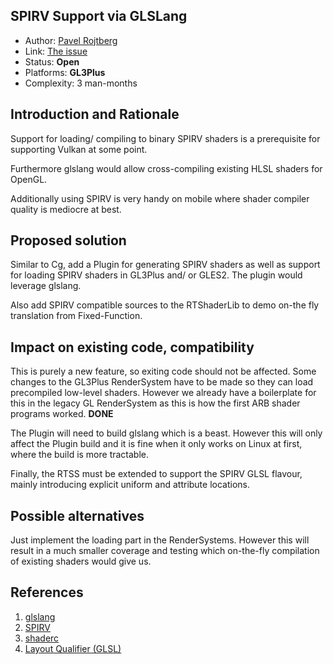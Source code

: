 ## SPIRV Support via GLSLang

* Author: [Pavel Rojtberg](https://github.com/paroj)
* Link: [The issue](https://github.com/OGRECave/evolution/issues/2)
* Status: **Open**
* Platforms: **GL3Plus**
* Complexity: 3 man-months

## Introduction and Rationale

Support for loading/ compiling to binary SPIRV shaders is a prerequisite for supporting Vulkan at some point.

Furthermore glslang would allow cross-compiling existing HLSL shaders for OpenGL.

Additionally using SPIRV is very handy on mobile where shader compiler quality is mediocre at best.

## Proposed solution

Similar to Cg, add a Plugin for generating SPIRV shaders as well as support for loading SPIRV shaders in GL3Plus and/ or GLES2. The plugin would leverage glslang. 

Also add SPIRV compatible sources to the RTShaderLib to demo on-the fly translation from Fixed-Function.

## Impact on existing code, compatibility

This is purely a new feature, so exiting code should not be affected. Some changes to the GL3Plus RenderSystem have to be made so they can load precompiled low-level shaders.
However we already have a boilerplate for this in the legacy GL RenderSystem as this is how the first ARB shader programs worked. **DONE**

The Plugin will need to build glslang which is a beast. However this will only affect the Plugin build and it is fine when it only works on Linux at first, where the build is more tractable.

Finally, the RTSS must be extended to support the SPIRV GLSL flavour, mainly introducing explicit uniform and attribute locations.

## Possible alternatives

Just implement the loading part in the RenderSystems. However this will result in a much smaller coverage and testing which on-the-fly compilation of existing shaders would give us.

## References

1. [glslang](https://github.com/KhronosGroup/glslang)
2. [SPIRV](https://www.khronos.org/registry/spir-v/)
3. [shaderc](https://github.com/google/shaderc)
4. [Layout Qualifier (GLSL)](https://www.khronos.org/opengl/wiki/Layout_Qualifier_(GLSL)#Explicit_uniform_location)